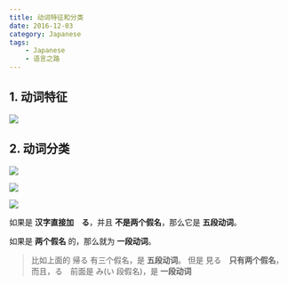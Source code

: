 ```yaml
---
title: 动词特征和分类
date: 2016-12-03
category: Japanese
tags:
    - Japanese
    - 语言之路
---
```


## 1. 动词特征

![](https://ww4.sinaimg.cn/large/006tNc79gw1fadogttbnrj31kw0x2wil.jpg)


<!-- more -->

## 2. 动词分类

![](https://ww3.sinaimg.cn/large/006tNc79gw1fadoi93mdmj31kw0w4wht.jpg)

![](https://ww1.sinaimg.cn/large/006tNc79gw1fadojmviaij31kw0wugqb.jpg)

![](https://ww1.sinaimg.cn/large/006tNc79gw1fadom0nmxtj31kw0w9wic.jpg)

如果是 **汉字直接加　る**，并且 **不是两个假名**，那么它是 **五段动词**。

如果是 **两个假名** 的，那么就为 **一段动词**。

> 比如上面的 帰る 有三个假名，是 **五段动词**。
> 但是 見る　**只有两个假名**，而且，る　前面是 み(い 段假名)，是 **一段动词**
